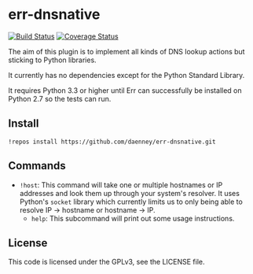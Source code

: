 # err-dnsnative

[![Build Status](https://travis-ci.org/daenney/err-dnsnative.png)](https://travis-ci.org/daenney/err-dnsnative)
[![Coverage Status](https://coveralls.io/repos/daenney/err-dnsnative/badge.png)](https://coveralls.io/r/daenney/err-dnsnative)

The aim of this plugin is to implement all kinds of DNS lookup actions but
sticking to Python libraries.

It currently has no dependencies except for the Python Standard Library.

It requires Python 3.3 or higher until Err can successfully be installed on
Python 2.7 so the tests can run.

## Install

```
!repos install https://github.com/daenney/err-dnsnative.git
```

## Commands

 * ``!host``: This command will take one or multiple hostnames or IP addresses
              and look them up through your system's resolver.
              It uses Python's ``socket`` library which currently limits us to
              only being able to resolve IP -> hostname or hostname -> IP.
   * ``help``: This subcommand will print out some usage instructions.

## License

This code is licensed under the GPLv3, see the LICENSE file.
